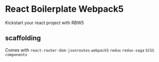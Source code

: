 # React Boilerplate Webpack5 

Kickstart your react project with RBW5 

## scaffolding
Comes with `react-router-dom-jsonroutes` `webpack5` `redux` `redux-saga` `SCSS` `components`  
